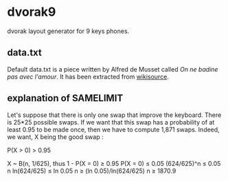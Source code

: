 dvorak9
=======

dvorak layout generator for 9 keys phones.

data.txt
--------
Default data.txt is a piece written by Alfred de Musset called *On ne badine
pas avec l'amour*. It has been extracted from [wikisource](http://fr.wikisource.org/wiki/On_ne_badine_pas_avec_l%E2%80%99amour).

explanation of SAMELIMIT
------------------------

Let's suppose that there is only one swap that improve the keyboard. There is
25\*25 possible swaps. If we want that this swap has a probability of at least
0.95 to be made once, then we have to compute 1,871 swaps.
Indeed, we want, X being the good swap :

P(X > 0) > 0.95

X ~ B(n, 1/625), thus
1 - P(X = 0) ≥ 0.95
P(X = 0) ≤ 0.05
(624/625)^n ≤ 0.05
n ln(624/625) ≤ ln 0.05
n ≥ (ln 0.05)/ln(624/625)
n ≥ 1870.9
